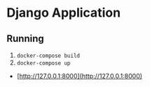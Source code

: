 # Django Application



## Running

1. `docker-compose build`
1. `docker-compose up`

  - [http://127.0.0.1:8000](http://127.0.0.1:8000) 
